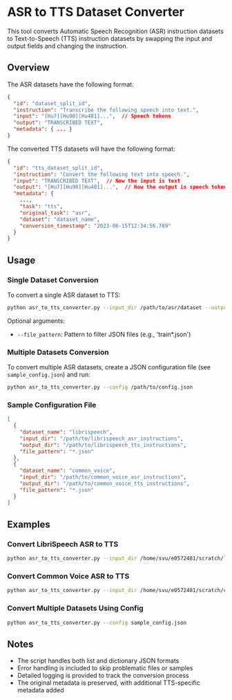 # ASR to TTS Dataset Converter

This tool converts Automatic Speech Recognition (ASR) instruction datasets to Text-to-Speech (TTS) instruction datasets by swapping the input and output fields and changing the instruction.

## Overview

The ASR datasets have the following format:
```json
{
  "id": "dataset_split_id",
  "instruction": "Transcribe the following speech into text.",
  "input": "[Hu7][Hu90][Hu481]...",  // Speech tokens
  "output": "TRANSCRIBED TEXT",
  "metadata": { ... }
}
```

The converted TTS datasets will have the following format:
```json
{
  "id": "tts_dataset_split_id",
  "instruction": "Convert the following text into speech.",
  "input": "TRANSCRIBED TEXT",  // Now the input is text
  "output": "[Hu7][Hu90][Hu481]...",  // Now the output is speech tokens
  "metadata": {
    ...,
    "task": "tts",
    "original_task": "asr",
    "dataset": "dataset_name",
    "conversion_timestamp": "2023-06-15T12:34:56.789"
  }
}
```

## Usage

### Single Dataset Conversion

To convert a single ASR dataset to TTS:

```bash
python asr_to_tts_converter.py --input_dir /path/to/asr/dataset --output_dir /path/to/tts/output --dataset_name dataset_name
```

Optional arguments:
- `--file_pattern`: Pattern to filter JSON files (e.g., 'train*.json')

### Multiple Datasets Conversion

To convert multiple ASR datasets, create a JSON configuration file (see `sample_config.json`) and run:

```bash
python asr_to_tts_converter.py --config /path/to/config.json
```

### Sample Configuration File

```json
[
  {
    "dataset_name": "librispeech",
    "input_dir": "/path/to/librispeech_asr_instructions",
    "output_dir": "/path/to/librispeech_tts_instructions",
    "file_pattern": "*.json"
  },
  {
    "dataset_name": "common_voice",
    "input_dir": "/path/to/common_voice_asr_instructions",
    "output_dir": "/path/to/common_voice_tts_instructions",
    "file_pattern": "*.json"
  }
]
```

## Examples

### Convert LibriSpeech ASR to TTS

```bash
python asr_to_tts_converter.py --input_dir /home/svu/e0572481/scratch/librispeech_asr_instructions --output_dir /home/svu/e0572481/scratch/librispeech_tts_instructions --dataset_name librispeech
```

### Convert Common Voice ASR to TTS

```bash
python asr_to_tts_converter.py --input_dir /home/svu/e0572481/scratch/common_voice_asr_instructions --output_dir /home/svu/e0572481/scratch/common_voice_tts_instructions --dataset_name common_voice
```

### Convert Multiple Datasets Using Config

```bash
python asr_to_tts_converter.py --config sample_config.json
```

## Notes

- The script handles both list and dictionary JSON formats
- Error handling is included to skip problematic files or samples
- Detailed logging is provided to track the conversion process
- The original metadata is preserved, with additional TTS-specific metadata added 